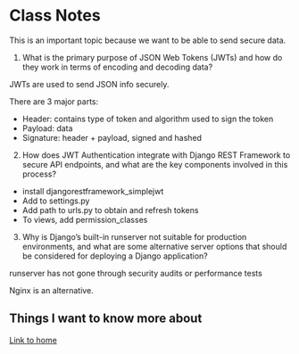 # Class Notes

This is an important topic because we want to be able to send secure data.

1. What is the primary purpose of JSON Web Tokens (JWTs) and how do they work in terms of encoding and decoding data?

JWTs are used to send JSON info securely.

There are 3 major parts:
- Header: contains type of token and algorithm used to sign the token
- Payload: data
- Signature: header + payload, signed and hashed

2. How does JWT Authentication integrate with Django REST Framework to secure API endpoints, and what are the key components involved in this process?

- install djangorestframework_simplejwt
- Add to settings.py
- Add path to urls.py to obtain and refresh tokens
- To views, add permission_classes

3. Why is Django’s built-in runserver not suitable for production environments, and what are some alternative server options that should be considered for deploying a Django application?

runserver has not gone through security audits or performance tests

Nginx is an alternative.

## Things I want to know more about

[Link to home](https://mikeshen7.github.io/reading-notes)
